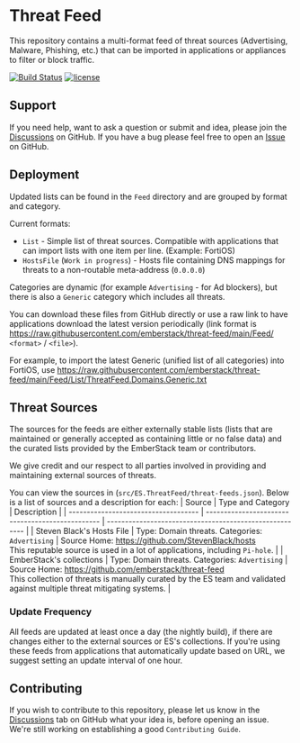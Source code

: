 # Threat Feed
This repository contains a multi-format feed of threat sources (Advertising, Malware, Phishing, etc.) that can be imported in applications or appliances to filter or block traffic.

[![Build Status](https://dev.azure.com/emberstack/OpenSource/_apis/build/status/threat-feed?branchName=main)](https://dev.azure.com/emberstack/OpenSource/_build/latest?definitionId=23&branchName=main)
[![license](https://img.shields.io/github/license/emberstack/threat-feed.svg?style=flat-square)](LICENSE)

## Support
If you need help, want to ask a question or submit and idea, please join the [Discussions](https://github.com/emberstack/threat-feed/discussions) on GitHub.
If you have a bug please feel free to open an [Issue](https://github.com/emberstack/threat-feed/issues) on GitHub.  

## Deployment

Updated lists can be found in the `Feed` directory and are grouped by format and category.

Current formats:
- `List` - Simple list of threat sources. Compatible with applications that can import lists with one item per line. (Example: FortiOS)
- `HostsFile` (`Work in progress`) - Hosts file containing DNS mappings for threats to a non-routable meta-address (`0.0.0.0`)

Categories are dynamic (for example `Advertising` - for Ad blockers), but there is also a `Generic` category which includes all threats.

You can download these files from GitHub directly or use a raw link to have applications download the latest version periodically (link format is https://raw.githubusercontent.com/emberstack/threat-feed/main/Feed/ `<format>` / `<file>`).

For example, to import the latest Generic (unified list of all categories) into FortiOS, use https://raw.githubusercontent.com/emberstack/threat-feed/main/Feed/List/ThreatFeed.Domains.Generic.txt

## Threat Sources

The sources for the feeds are either externally stable lists (lists that are maintained or generally accepted as containing little or no false data) and the curated lists provided by the EmberStack team or contributors.



We give credit and our respect to all parties involved in providing and maintaining external sources of threats.

You can view the sources in (`src/ES.ThreatFeed/threat-feeds.json`).
Below is a list of sources and a description for each:
| Source                               | Type and Category                                | Description                                             |
| ------------------------------------ | ------------------------------------------------ | ------------------------------------------------------- |
| Steven Black's Hosts File            | Type: Domain threats. Categories: `Advertising`  | Source Home: https://github.com/StevenBlack/hosts <br/> This reputable source is used in a lot of applications, including `Pi-hole`. |
| EmberStack's collections            | Type: Domain threats. Categories: `Advertising`  | Source Home: https://github.com/emberstack/threat-feed <br/> This collection of threats is manually curated by the ES team and validated against multiple threat mitigating systems. |

### Update Frequency

All feeds are updated at least once a day (the nightly build), if there are changes either to the external sources or ES's collections.
If you're using these feeds from applications that automatically update based on URL, we suggest setting an update interval of one hour.

## Contributing

If you wish to contribute to this repository, please let us know in the [Discussions](https://github.com/emberstack/threat-feed/discussions) tab on GitHub what your idea is, before opening an issue. We're still working on establishing a good `Contributing Guide`.